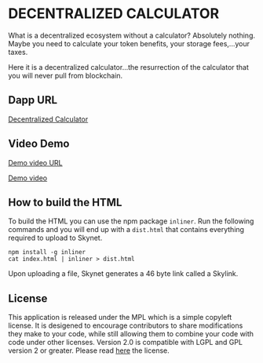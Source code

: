 # DECENTRALIZED CALCULATOR

What is a decentralized ecosystem without a calculator? Absolutely nothing.
Maybe you need to calculate your token benefits, your storage fees,...your taxes.

Here it is a decentralized calculator...the resurrection of the calculator that you will never pull from blockchain.


## Dapp URL
[Decentralized Calculator](https://siasky.net/OADQ88IRogfCfjpcwbtdBrfcXy-IjiQD8mSeVaNfdxfgwg)


## Video Demo
[Demo video URL](https://siasky.net/AAAmQud4mPVrBs19Bt60auQCvVajeJpmL6_xXzA3amsVHw)

[Demo video](https://siasky.net/_AVpY9i3MkoZBvE_-cyBr8adK0RPHcKUeIEGswvBZvnDpA)


## How to build the HTML
To build the HTML you can use the npm package `inliner`.
Run the following commands and you will end up with a `dist.html` that contains everything required to upload to Skynet.

```
npm install -g inliner
cat index.html | inliner > dist.html 
```
Upon uploading a file, Skynet generates a 46 byte link called a Skylink.


## License
This application is released under the MPL which is a simple copyleft license. 
It is desigened to encourage contributors to share modifications they make to your code, while still allowing them to combine your code with code under other licenses.
Version 2.0 is compatible with LGPL and GPL version 2 or greater.
Please read [here](http://mozilla.org/MPL/2.0/) the license.
